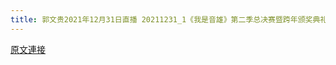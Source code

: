 ```yaml
---
title: 郭文贵2021年12月31日直播 20211231_1《我是音雄》第二季总决赛暨跨年颁奖典礼
---
```


[原文連接](https://gnews.org/ThreadView/53483492)


